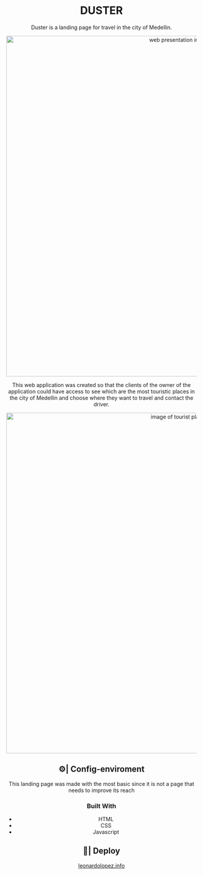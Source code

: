 <header>
  <h1>DUSTER</h1>
  <p>Duster is a landing page for travel in the city of Medellin.</p>
  <img src="https://media.discordapp.net/attachments/554332316227338261/1066816124613828658/image.png?width=1440&height=583" width="900" alt="web presentation image" />
</ header>

<section>
  <p>This web application was created so that the clients of the owner of the application could have access to see which are the most touristic places in the city of Medellin and choose where they want to travel and contact the driver.</p>
  <img src="https://media.discordapp.net/attachments/554332316227338261/1066816342285635676/image.png?width=1440&height=542" width="900" alt="image of tourist places" />
</section>

<section>
  <h2>⚙| Config-enviroment</h1>
  <p>This landing page was made with the most basic since it is not a page that needs to improve its reach</p>
  <h3>Built With</h3>
  <ul>
    <li>HTML</li>
    <li>CSS</li>
    <li>Javascript</li>
  </ul>
</section>

<section>
  <h2>🚀| Deploy</h2>
  <a href="https://leonardolopez.info/">leonardolopez.info</a>
</section>
